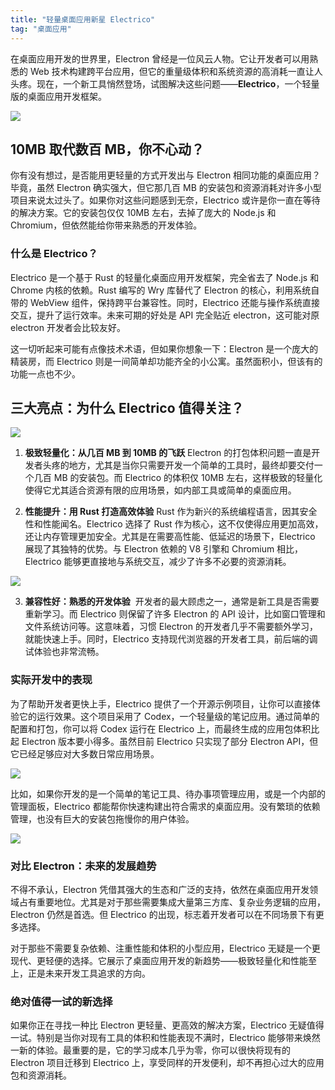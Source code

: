 ```yaml
---
title: "轻量桌面应用新星 Electrico"
tag: "桌面应用"
---
```


在桌面应用开发的世界里，Electron 曾经是一位风云人物。它让开发者可以用熟悉的 Web 技术构建跨平台应用，但它的重量级体积和系统资源的高消耗一直让人头疼。现在，一个新工具悄然登场，试图解决这些问题——**Electrico**，一个轻量版的桌面应用开发框架。

<img src="../imgs/91/01.webp" />

## 10MB 取代数百 MB，你不心动？

你有没有想过，是否能用更轻量的方式开发出与 Electron 相同功能的桌面应用？毕竟，虽然 Electron 确实强大，但它那几百 MB 的安装包和资源消耗对许多小型项目来说太过头了。如果你对这些问题感到无奈，Electrico 或许是你一直在等待的解决方案。它的安装包仅仅 10MB 左右，去掉了庞大的 Node.js 和 Chromium，但依然能给你带来熟悉的开发体验。

### 什么是 Electrico？

Electrico 是一个基于 Rust 的轻量化桌面应用开发框架，完全省去了 Node.js 和 Chrome 内核的依赖。Rust 编写的 Wry 库替代了 Electron 的核心，利用系统自带的 WebView 组件，保持跨平台兼容性。同时，Electrico 还能与操作系统直接交互，提升了运行效率。未来可期的好处是 API 完全贴近 electron，这可能对原 electron 开发者会比较友好。

这一切听起来可能有点像技术术语，但如果你想象一下：Electron 是一个庞大的精装房，而 Electrico 则是一间简单却功能齐全的小公寓。虽然面积小，但该有的功能一点也不少。

## 三大亮点：为什么 Electrico 值得关注？

<img src="../imgs/91/02.webp" />

1. **极致轻量化：从几百 MB 到 10MB 的飞跃** Electron 的打包体积问题一直是开发者头疼的地方，尤其是当你只需要开发一个简单的工具时，最终却要交付一个几百 MB 的安装包。而 Electrico 的体积仅 10MB 左右，这样极致的轻量化使得它尤其适合资源有限的应用场景，如内部工具或简单的桌面应用。

2. **性能提升：用 Rust 打造高效体验** Rust 作为新兴的系统编程语言，因其安全性和性能闻名。Electrico 选择了 Rust 作为核心，这不仅使得应用更加高效，还让内存管理更加安全。尤其是在需要高性能、低延迟的场景下，Electrico 展现了其独特的优势。与 Electron 依赖的 V8 引擎和 Chromium 相比，Electrico 能够更直接地与系统交互，减少了许多不必要的资源消耗。

<img src="../imgs/91/03.webp" />

3. **兼容性好：熟悉的开发体验**  开发者的最大顾虑之一，通常是新工具是否需要重新学习。而 Electrico 则保留了许多 Electron 的 API 设计，比如窗口管理和文件系统访问等。这意味着，习惯 Electron 的开发者几乎不需要额外学习，就能快速上手。同时，Electrico 支持现代浏览器的开发者工具，前后端的调试体验也非常流畅。

### 实际开发中的表现

为了帮助开发者更快上手，Electrico 提供了一个开源示例项目，让你可以直接体验它的运行效果。这个项目采用了 Codex，一个轻量级的笔记应用。通过简单的配置和打包，你可以将 Codex 运行在 Electrico 上，而最终生成的应用包体积比起 Electron 版本要小得多。虽然目前 Electrico 只实现了部分 Electron API，但它已经足够应对大多数日常应用场景。

<img src="../imgs/91/04.webp" />

比如，如果你开发的是一个简单的笔记工具、待办事项管理应用，或是一个内部的管理面板，Electrico 都能帮你快速构建出符合需求的桌面应用。没有繁琐的依赖管理，也没有巨大的安装包拖慢你的用户体验。

<img src="../imgs/91/05.webp" />

### 对比 Electron：未来的发展趋势

不得不承认，Electron 凭借其强大的生态和广泛的支持，依然在桌面应用开发领域占有重要地位。尤其是对于那些需要集成大量第三方库、复杂业务逻辑的应用，Electron 仍然是首选。但 Electrico 的出现，标志着开发者可以在不同场景下有更多选择。

对于那些不需要复杂依赖、注重性能和体积的小型应用，Electrico 无疑是一个更现代、更轻便的选择。它展示了桌面应用开发的新趋势——极致轻量化和性能至上，正是未来开发工具追求的方向。

### 绝对值得一试的新选择

如果你正在寻找一种比 Electron 更轻量、更高效的解决方案，Electrico 无疑值得一试。特别是当你对现有工具的体积和性能表现不满时，Electrico 能够带来焕然一新的体验。最重要的是，它的学习成本几乎为零，你可以很快将现有的 Electron 项目迁移到 Electrico 上，享受同样的开发便利，却不再担心过大的应用包和资源消耗。
